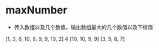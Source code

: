 # maxNumber
- 传入数组以及几个数值，输出数组最大的几个数值以及下标值

[1, 3, 6, 10, 8, 9, 9, 10, 2]
4
[10, 10, 9, 9]
[3, 5, 6, 7]
